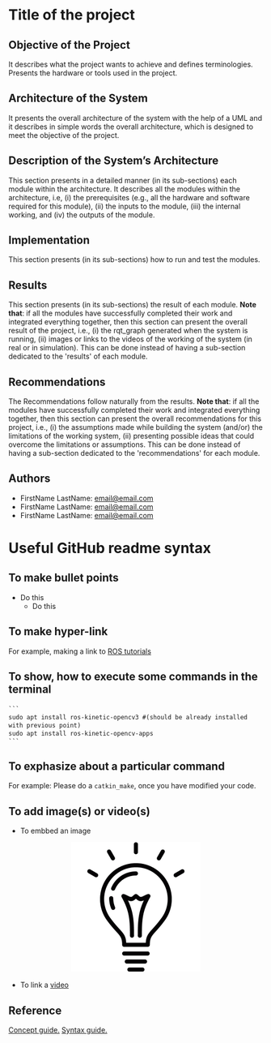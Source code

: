 # Title of the project

## Objective of the Project
It describes what the project wants to achieve and defines terminologies. Presents the hardware or tools used in the project.

## Architecture of the System
It presents the overall architecture of the system with the help of a UML and it describes in simple words the overall architecture, which is designed to meet the objective of the project.

## Description of the System’s Architecture
This section presents in a detailed manner (in its sub-sections) each module within the architecture.
It describes all the modules within the architecture, i.e, (i) the prerequisites (e.g., all the hardware and software required for this module), (ii) the inputs to the module, (iii) the internal working, and (iv) the outputs of the module.

## Implementation
This section presents (in its sub-sections) how to run and test the modules.

## Results
This section presents (in its sub-sections) the result of each module. **Note that**: if all the modules have successfully completed their work and integrated everything together, then this section can present the overall result of the project, i.e., (i) the rqt_graph generated when the system is running, (ii) images or links to the videos of the working of the system (in real or in simulation). This can be done instead of having a sub-section dedicated to the 'results' of each module.

## Recommendations
The Recommendations follow naturally from the results. **Note that**: if all the modules have successfully completed their work and integrated everything together, then this section can present the overall recommendations for this project, i.e.,  (i) the assumptions made while building the system (and/or) the limitations of the working system, (ii) presenting possible ideas that could overcome the limitations or assumptions. This can be done instead of having a sub-section dedicated to the 'recommendations' for each module.

## Authors
* FirstName LastName: email@email.com
* FirstName LastName: email@email.com
* FirstName LastName: email@email.com

# Useful GitHub readme syntax

## To make bullet points

* Do this
	* Do this

## To make hyper-link

For example, making a link to [ROS tutorials](http://wiki.ros.org/ROS/Tutorials)

## To show, how to execute some commands in the terminal

    ```
    sudo apt install ros-kinetic-opencv3 #(should be already installed with previous point)
    sudo apt install ros-kinetic-opencv-apps
    ```

## To exphasize about a particular command

For example: Please do a ```catkin_make```, once you have modified your code. 

## To add image(s) or video(s)

* To embbed an image

<p align="center"> 
<img src="https://github.com/yushakareem/test-delete/blob/master/light-bulb-2-256.gif">
</p>

* To link a [video](https://youtu.be/-yOZEiHLuVU)

## Reference
[Concept guide.](https://guides.github.com/features/wikis/)
[Syntax guide.](https://help.github.com/en/articles/basic-writing-and-formatting-syntax)
